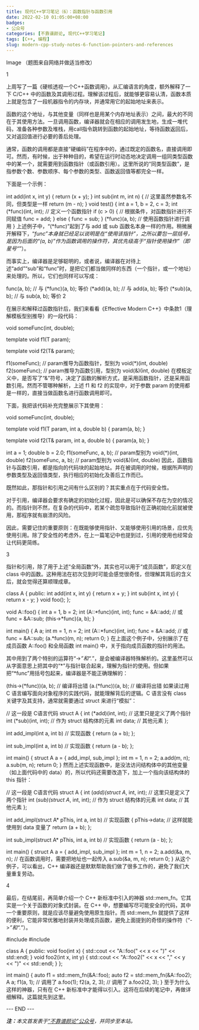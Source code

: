 ```yaml
---
title: 现代C++学习笔记（6）：函数指针与函数引用
date: 2022-02-10 01:05:00+08:00
badges:
- 公众号
categories: [不靠谱颜论, 现代C++学习笔记]
tags: [C++, 编程]
slug: modern-cpp-study-notes-6-function-pointers-and-references
---
```


Image
（题图来自网络并做适当修改）

1

上周写了一篇《硬核透视一个C++函数调用》，从汇编语言的角度，额外解释了一下 C/C++ 中的函数及其调用过程。理解该过程后，就能够更容易认清，函数本质上就是包含了一段机器指令的内存块，并通常用它的起始地址来表示。

函数的这个地址，与其他变量（同样也是用某个内存地址表示）之间，最大的不同在于其使用方法。一旦调用函数，编译器就会在相应的调用发生地，生成一堆代码，准备各种参数及堆栈，用call指令跳转到函数的起始地址，等待函数返回后，又对返回值进行必要的善后处理。

通常，函数的调用都是直接“硬编码”在程序中的，通过既定的函数名，直接调用即可。然而，有时候，出于种种目的，希望在运行时动态地决定调用一组同类型函数中的某一个，就需要用到函数指针（或函数引用）。这里所说的“同类型函数”，是指参数个数、参数顺序、每个参数的类型、函数返回值等都完全一样。

下面是一个示例：

int add(int x, int y) {
  return (x + y);
}
int sub(int m, int n) { // 这里虽然参数名不同，但类型是一样
  return (m - n);
}
void test() {
  int a = 1, b = 2, c = 3;
  int (*func)(int, int); // 定义一个函数指针
  if (c > 0) { // 根据条件，对函数指针进行不同赋值
    func = add;
  } else {
    func = sub;
  }
  (*func)(a, b); // 使用函数指针进行调用
}
上述例子中，“(*func)”起到了与 add 或 sub 函数名本身一样的作用。稍微展开解释下，“*func”本身就已经足以说明是在“使用该指针”，之所以要包一层括号，是因为后面的“(a, b)”作为函数调用的操作符，其优先级高于“指针使用操作”（即星号“*”）。

而事实上，编译器是足够聪明的，或者说，编译器在对待上述“add”“sub”和“func”时，是把它们都当做同样的东西（一个指针，或一个地址）来处理的。所以，它们也同样可以写成：

func(a, b); // 与 (*func)(a, b); 等价
(*add)(a, b); // 与 add(a, b); 等价
(*sub)(a, b); // 与 sub(a, b); 等价
2

在展示和解释过函数指针后，我们来看看《Effective Modern C++》中条款1（理解模板型别推导）的一段代码：

void someFunc(int, double);

template<typename T>
void f1(T param);

template<typename T>
void f2(T& param);

f1(someFunc); // param推导为函数指针，型别为 void(*)(int, double)
f2(someFunc); // param推导为函数引用，型别为 void(&)(int, double)
在模板定义中，是否写了“&”符号，决定了函数的解析方式，是采用函数指针，还是采用函数引用。然而不管哪种解析，上述 f1 和 f2 的实现中，对于参数 param 的使用都是一样的，直接当做函数名进行函数调用即可。

下面，我把该代码补充完整展示下其使用：

void someFunc(int, double);

template<typename T>
void f1(T param, int a, double b)
{
   param(a, b);
}

template<typename T>
void f2(T& param, int a, double b)
{
   param(a, b);
}

int a = 1;
double b = 2.0;
f1(someFunc, a, b); // param型别为 void(*)(int, double)
f2(someFunc, a, b); // param型别为 void(&)(int, double)
因此，函数指针与函数引用，都是指向的代码块的起始地址。并在被调用的时候，根据所声明的参数类型及返回值类型，执行相应的初始化及善后工作而已。

既然如此，那指针和引用之间有什么区别的？其实重点在于代码安全性。

对于引用，编译器会要求有确定的初始化过程，因此是可以确保不存在为空的情况的。而指针则不然，在复杂的代码中，若某个疏忽导致指针在正确初始化前就被使用，那程序就有崩溃的风险。

因此，需要记住的重要原则：在既能够使用指针、又能够使用引用的场景，应优先使用引用。除了安全性的考虑外，在上一篇笔记中也提到过，引用的使用也经常会让代码更简练。

3

指针和引用，除了用于上述“全局函数”外，其实也可以用于“成员函数”，即定义在 class 中的函数。这种用法在初次见到时可能会感觉很奇怪，但理解其背后的含义后，就会觉得还算顺理成章。

class A
{
public:
  int add(int x, int y) { return x + y; }
  int sub(int x, int y) { return x - y; }
  void foo();
};

void A::foo()
{
  int a = 1, b = 2;
  int (A::*func)(int, int);
  func = &A::add; // 或 func = &A::sub;
  (this->*func)(a, b);
}

int main()
{
  A a;
  int m = 1, n = 2;
  int (A::*func)(int, int);
  func = &A::add; // 或 func = &A::sub;
  (a.*func)(m, n);
  return 0;
}
在上面这个例子中，分别展示了在成员函数 A::foo() 和全局函数 int main() 中，关于指向成员函数的指针的用法。

其中用到了两个特别的运算符“->*”和“.*”，是会被编译器特殊解析的。这里虽然可以从字面意思上把其中的“*”与指针联合起来，理解为指针的使用。但如果把“*func”用括号包起来，编译器是不能正确理解的：

(this->(*func))(a, b); // 编译将出错
(a.(*func))(a, b); // 编译将出错
如果读过用 C 语言编写面向对象程序的实践代码，就能理解背后的逻辑。C 语言没有 class 关键字及其支持，通常就需要通过 struct 来进行“模拟”：

// 这一段是 C语言代码
struct A
{
  int (*add)(int, int); // 这里只是定义了两个指针
  int (*sub)(int, int); // 作为 struct 结构体的元素
  int data; // 其他元素
};

int add_impl(int a, int b) // 实现函数
{
  return (a + b);
};

int sub_impl(int a, int b) // 实现函数
{
  return (a - b);
};

int main()
{
  struct A a = { add_impl, sub_impl };
  int m = 1, n = 2;
  a.add(m, n);
  a.sub(m, n);
  return 0;
}
然而上述实现函数中，是没法访问结构体中的其他变量（如上面代码中的 data）的，所以代码还需要改造下，加上一个指向该结构体的 this 指针：

// 这一段是 C语言代码
struct A
{
  int (*add)(struct A*, int, int); // 这里只是定义了两个指针
  int (*sub)(struct A*, int, int); // 作为 struct 结构体的元素
  int data; // 其他元素
};

int add_impl(struct A* pThis, int a, int b) // 实现函数
{
  pThis->data; // 这样就能使用到 data 变量了
  return (a + b);
};

int sub_impl(struct A* pThis, int a, int b) // 实现函数
{
  return (a - b);
};

int main()
{
  struct A a = { add_impl, sub_impl };
  int m = 1, n = 2;
  a.add(&a, m, n); // 在函数调用时，需要把地址也一起传入
  a.sub(&a, m, n);
  return 0;
}
从这个例子，可以看出，C++ 编译器还是默默帮助我们做了很多工作的，避免了我们大量重复劳动。

4

最后，在结尾前，再简单介绍一个 C++ 新标准中引入的神器 std::mem_fn。它其实是一个关于函数的对象式封装。在 C++ 中，想要编写尽可能安全的代码，其中一个重要原则，就是应该尽量避免使用原生指针。而 std::mem_fn 就提供了这样的便利，它能非常优雅地封装并处理成员函数，避免上面提到的奇怪的操作符（“->*”和“.*”）。

#include <iostream>
#include <functional>

class A
{
public:
  void foo(int x)
  {
    std::cout << "A::foo(" << x << ")" << std::endl;
  }
  void foo2(int x, int y)
  {
    std::cout << "A::foo2(" << x << "," << y << ")" << std::endl;
  }
};

int main()
{
  auto f1 = std::mem_fn(&A::foo);
  auto f2 = std::mem_fn(&A::foo2);
  A a;
  f1(a, 1); // 调用了 a.foo(1);
  f2(a, 2, 3); // 调用了 a.foo2(2, 3);
}
至于为什么这样的神器，只有在 C++ 新标准中才能得以引入。这将在后续的笔记中，再做详细解释。这篇就先到这里。

<div class="p-5 text-center">--- END ---</div>

<i><b>注：</b>本文首发表于[“不靠谱颜论”公众号](https://mp.weixin.qq.com/s/L32JguFevNJnj_JYRxLRkQ)，并同步至本站。</i>
